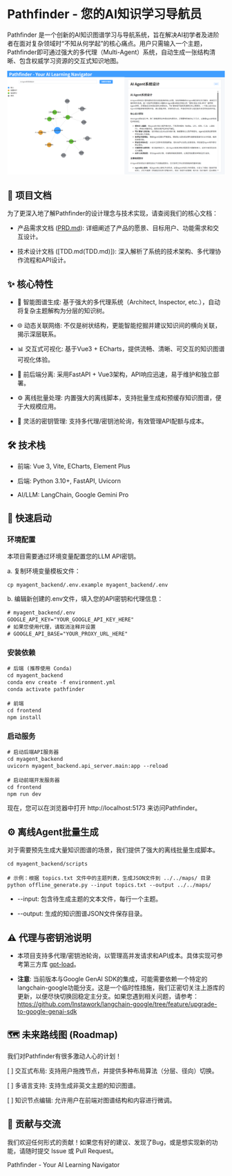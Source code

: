# Pathfinder - 您的AI知识学习导航员
Pathfinder 是一个创新的AI知识图谱学习与导航系统，旨在解决AI初学者及进阶者在面对复杂领域时“不知从何学起”的核心痛点。用户只需输入一个主题，Pathfinder即可通过强大的多代理（Multi-Agent）系统，自动生成一张结构清晰、包含权威学习资源的交互式知识地图。

![](screenshot\demo.png)

## 📖 项目文档
为了更深入地了解Pathfinder的设计理念与技术实现，请查阅我们的核心文档：

* 产品需求文档 ([PRD.md](PRD.md)): 详细阐述了产品的愿景、目标用户、功能需求和交互设计。

* 技术设计文档 ([TDD.md(TDD.md)]): 深入解析了系统的技术架构、多代理协作流程和API设计。

## ✨ 核心特性
* 🧠 智能图谱生成: 基于强大的多代理系统（Architect, Inspector, etc.），自动将复杂主题解构为分层的知识树。

* 🌐 动态关联网络: 不仅是树状结构，更能智能挖掘并建议知识间的横向关联，揭示深层联系。

* 📊 交互式可视化: 基于Vue3 + ECharts，提供流畅、清晰、可交互的知识图谱可视化体验。

* 🚀 前后端分离: 采用FastAPI + Vue3架构，API响应迅速，易于维护和独立部署。

* ⚙️ 离线批量处理: 内置强大的离线脚本，支持批量生成和预缓存知识图谱，便于大规模应用。

* 🔐 灵活的密钥管理: 支持多代理/密钥池轮询，有效管理API配额与成本。

## 🛠️ 技术栈
* 前端: Vue 3, Vite, ECharts, Element Plus

* 后端: Python 3.10+, FastAPI, Uvicorn

* AI/LLM: LangChain, Google Gemini Pro

## 🚀 快速启动

### 环境配置
本项目需要通过环境变量配置您的LLM API密钥。

a. 复制环境变量模板文件：
```
cp myagent_backend/.env.example myagent_backend/.env
```
b. 编辑新创建的.env文件，填入您的API密钥和代理信息：
```
# myagent_backend/.env
GOOGLE_API_KEY="YOUR_GOOGLE_API_KEY_HERE"
# 如果您使用代理，请取消注释并设置
# GOOGLE_API_BASE="YOUR_PROXY_URL_HERE"
```
### 安装依赖
```
# 后端 (推荐使用 Conda)
cd myagent_backend
conda env create -f environment.yml
conda activate pathfinder

# 前端
cd frontend
npm install
```
### 启动服务
```
# 启动后端API服务器
cd myagent_backend
uvicorn myagent_backend.api_server.main:app --reload

# 启动前端开发服务器
cd frontend
npm run dev
```
现在，您可以在浏览器中打开 http://localhost:5173 来访问Pathfinder。

## ⚙️ 离线Agent批量生成
对于需要预先生成大量知识图谱的场景，我们提供了强大的离线批量生成脚本。
```
cd myagent_backend/scripts

# 示例：根据 topics.txt 文件中的主题列表，生成JSON文件到 ../../maps/ 目录
python offline_generate.py --input topics.txt --output ../../maps/
```
* --input: 包含待生成主题的文本文件，每行一个主题。

* --output: 生成的知识图谱JSON文件保存目录。
  
## ⚠️ 代理与密钥池说明
* 本项目支持多代理/密钥池轮询，以管理高并发请求和API成本。具体实现可参考第三方库 [gpt-load](https://github.com/tbphp/gpt-load)。

* **注意**: 当前版本与Google GenAI SDK的集成，可能需要依赖一个特定的langchain-google功能分支。这是一个临时性措施，我们正密切关注上游库的更新，以便尽快切换回稳定主分支。如果您遇到相关问题，请参考：https://github.com/Instawork/langchain-google/tree/feature/upgrade-to-google-genai-sdk

## 🗺️ 未来路线图 (Roadmap)
我们对Pathfinder有很多激动人心的计划！

[ ] 交互式布局: 支持用户拖拽节点，并提供多种布局算法（分层、径向）切换。

[ ] 多语言支持: 支持生成非英文主题的知识图谱。

[ ] 知识节点编辑: 允许用户在前端对图谱结构和内容进行微调。

## 🤝 贡献与交流
我们欢迎任何形式的贡献！如果您有好的建议、发现了Bug，或是想实现新的功能，请随时提交 Issue 或 Pull Request。

Pathfinder - Your AI Learning Navigator
